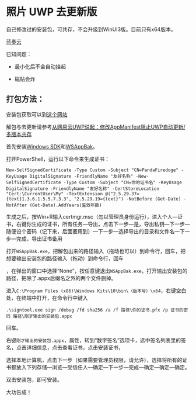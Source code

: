 ###### 

# 照片 UWP 去更新版

自己修改过的安装包，可共存，不会升级到WinUI3版。目前只有x64版本。

[蓝奏云](https://firedoge.lanzoue.com/i1Yju1vglgcd)

已知问题：

- 最小化后不会自动挂起

- 磁贴会炸

## 打包方法：
安装包获取可以到[这个网站](https://store.rg-adguard.net)

解包与去更新请参考[从网易云UWP说起：修改AppManifest阻止UWP自动更新/多版本共存](https://zhuanlan.zhihu.com/p/146393154)

首先安装[Windows SDK](https://developer.microsoft.com/zh-cn/windows/downloads/windows-sdk/)和[WSAppBak](https://github.com/Wapitiii/WSAppBak)。

打开PowerShell，运行以下命令来生成证书：

`New-SelfSignedCertificate -Type Custom -Subject "CN=PandaFiredoge" -KeyUsage DigitalSignature -FriendlyName "友好名称" -New-SelfSignedCertificate -Type Custom -Subject "CN=你的证书名" -KeyUsage DigitalSignature -FriendlyName "友好名称" -CertStoreLocation "Cert:\CurrentUser\My" -TextExtension @("2.5.29.37={text}1.3.6.1.5.5.7.3.3", "2.5.29.19={text}") -NotBefore (Get-Date) -NotAfter (Get-Date).AddYears(生效年数)`



生成之后，按Win+R输入certmgr.msc（勿以管理员身份运行），进入个人—证书，右键你生成的证书，所有任务—导出，点击下一步—是，导出私钥—下一步—随便设个密码（记下来，后面要用到）—下一步—选择导出的目录和文件名—下一步—完成，导出证书备用



打开`WSAppBak.exe`，把解包出来的路径输入（拖动也可以）到命令行，回车，把想要输出安装包的路径输入（拖动）到命令行，回车

，在弹出的窗口中选择“None”，按任意键退出`WSAppBak.exe`，打开输出安装包的路径，把除了.appx后缀名之外的两个文件删掉。



进入`C:\Program Files (x86)\Windows Kits\10\bin\（版本号）\x64`，右键空白处，在终端中打开，在命令行中键入

`.\signtool.exe sign /debug /fd sha256 /a /f 路径\你的证书.pfx /p 证书的密码 路径\刚才输出的安装包.appx`

回车。



右键`刚才输出的安装包.appx`，属性，转到“数字签名”选项卡，选中签名列表里的签名，点击详细信息，点击查看证书，点击安装证书，

选择本地计算机，点击下一步（如果需要管理员权限，请允许），选择将所有的证书都放入下列存储—浏览—受信任人—确定—下一步—完成—确定—确定—确定。



双击安装包，即可安装。

大功告成！



